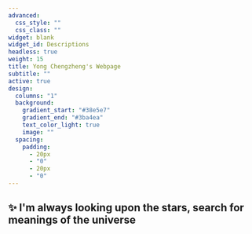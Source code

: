 ```yaml
---
advanced:
  css_style: ""
  css_class: ""
widget: blank
widget_id: Descriptions
headless: true
weight: 15
title: Yong Chengzheng's Webpage
subtitle: ""
active: true
design:
  columns: "1"
  background:
    gradient_start: "#38e5e7"
    gradient_end: "#3ba4ea"
    text_color_light: true
    image: ""
  spacing:
    padding:
      - 20px
      - "0"
      - 20px
      - "0"
---
```



## ✨ I'm always looking upon the stars, search for meanings of the universe